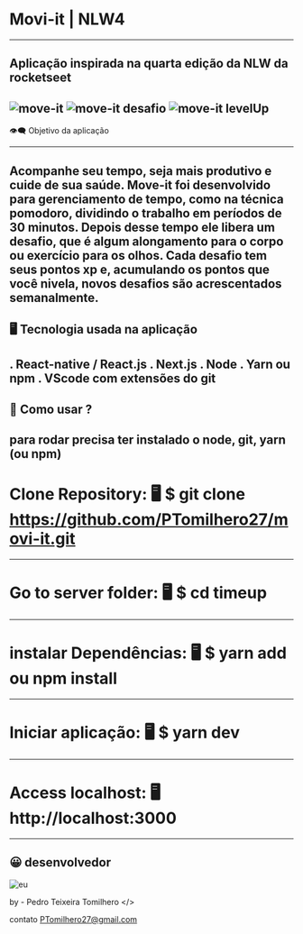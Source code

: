 # Movi-it | NLW4
-------------------------------------------------------------------------------------------
Aplicação inspirada na quarta edição da NLW da rocketseet
-------------------------------------------------------------------------------------------
![move-it](https://user-images.githubusercontent.com/70902978/110255003-74f1cb00-7f70-11eb-894e-a0f15fd1d608.png)
![move-it desafio](https://user-images.githubusercontent.com/70902978/110255004-7622f800-7f70-11eb-82e7-9a21a31f2191.png)
![move-it levelUp](https://user-images.githubusercontent.com/70902978/110255006-76bb8e80-7f70-11eb-890b-72ae061aef06.png)
-------------------------------------------------------------------------------------------------------------------------
👁‍🗨 Objetivo da aplicação 

-------------------------------------------------------------------------------------------------------------------------

Acompanhe seu tempo, seja mais produtivo e cuide de sua saúde. Move-it foi desenvolvido para gerenciamento de tempo, como na 
técnica pomodoro, dividindo o trabalho em períodos de 30 minutos. Depois desse tempo ele libera um desafio, que é algum alongamento 
para o corpo ou exercício para os olhos. Cada desafio tem seus pontos xp e, acumulando os pontos que você nivela, novos desafios são 
acrescentados semanalmente.
----------------------------------------------------------------------------------------------------------------------------
🖥 Tecnologia usada na aplicação 
-----------------------------------------------------------------------------------------------------------------------------
. React-native / React.js
. Next.js
. Node
. Yarn ou npm
. VScode com extensões  do git
------------------------------------------------------------------------------------------------------------------------------
👷 Como usar ? 
------------------------------------------------------------------------------------------------------------------------------
para rodar precisa ter instalado o node, git, yarn (ou npm)
------------------------------------------------------------------------------------------------------------------------------
# Clone Repository:        🖥    $ git clone https://github.com/PTomilhero27/movi-it.git
-------------------------------------------------------------------------------------------------------------------------------
# Go to server folder:     🖥    $ cd timeup
-------------------------------------------------------------------------------------------------------------------------------
# instalar Dependências:   🖥    $ yarn add ou npm install
-------------------------------------------------------------------------------------------------------------------------------
# Iniciar aplicação:       🖥    $ yarn dev
-------------------------------------------------------------------------------------------------------------------------------
# Access localhost:        🖥    http://localhost:3000
-------------------------------------------------------------------------------------------------------------------------------
😀 desenvolvedor
-------------------------------------------------------------------------------------------------------------------------------
![eu](https://user-images.githubusercontent.com/70902978/110255526-fcd8d480-7f72-11eb-9a5e-d2d983756668.png)

by - Pedro Teixeira Tomilhero </>

contato PTomilhero27@gmail.com





